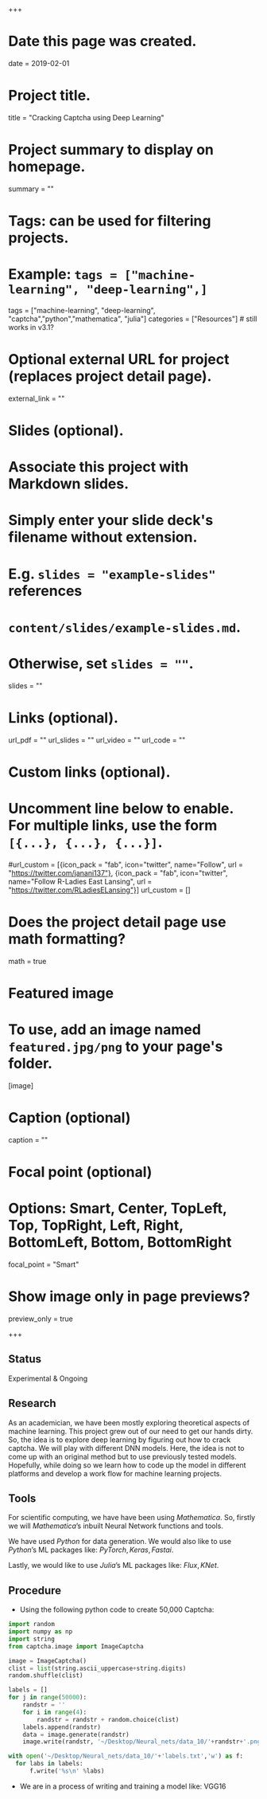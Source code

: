 +++
# Date this page was created.
date = 2019-02-01

# Project title.
title = "Cracking Captcha using Deep Learning"

# Project summary to display on homepage.
summary = ""

# Tags: can be used for filtering projects.
# Example: `tags = ["machine-learning", "deep-learning",]`
tags = ["machine-learning", "deep-learning", "captcha","python","mathematica", "julia"]
categories = ["Resources"] # still works in v3.1?

# Optional external URL for project (replaces project detail page).
external_link = ""

# Slides (optional).
#   Associate this project with Markdown slides.
#   Simply enter your slide deck's filename without extension.
#   E.g. `slides = "example-slides"` references
#   `content/slides/example-slides.md`.
#   Otherwise, set `slides = ""`.
slides = ""

# Links (optional).
url_pdf = ""
url_slides = ""
url_video = ""
url_code = ""

# Custom links (optional).
# Uncomment line below to enable. For multiple links, use the form `[{...}, {...}, {...}]`.
#url_custom = [{icon_pack = "fab", icon="twitter", name="Follow", url = "https://twitter.com/janani137"}, {icon_pack = "fab", icon="twitter", name="Follow R-Ladies East Lansing", url = "https://twitter.com/RLadiesELansing"}]
url_custom = []
# Does the project detail page use math formatting?
math = true

# Featured image
# To use, add an image named `featured.jpg/png` to your page's folder.
[image]
  # Caption (optional)
  caption = ""

  # Focal point (optional)
  # Options: Smart, Center, TopLeft, Top, TopRight, Left, Right, BottomLeft, Bottom, BottomRight
  focal_point = "Smart"

  # Show image only in page previews?
  preview_only = true

+++
## Status
Experimental & Ongoing

## Research
As an academician, we have been mostly exploring theoretical aspects of machine learning. This project grew out of our need to get our hands dirty. So, the idea is to explore deep learning by figuring out how to crack captcha. We will play with different DNN models. Here, the idea is not to come up with an original method but to use previously tested models. Hopefully, while doing so we learn how to code up the model in different platforms and develop a work flow for machine learning projects.

## Tools
For scientific computing, we have have been using $Mathematica$. So, firstly we will $Mathematica$’s inbuilt Neural Network functions and tools.

We have used $Python$ for data generation. We would also like to use $Python$’s ML packages like: $PyTorch, Keras, Fastai$.

Lastly, we would like to use $Julia$’s ML packages like: $Flux, KNet$.


## Procedure
* Using the following python code to create 50,000 Captcha:

```python
import random
import numpy as np
import string
from captcha.image import ImageCaptcha

image = ImageCaptcha()
clist = list(string.ascii_uppercase+string.digits)
random.shuffle(clist)

labels = []
for j in range(50000):
    randstr = ''
    for i in range(4):
        randstr = randstr + random.choice(clist)
    labels.append(randstr)
    data = image.generate(randstr)
    image.write(randstr, '~/Desktop/Neural_nets/data_10/'+randstr+'.png')

with open('~/Desktop/Neural_nets/data_10/'+'labels.txt','w') as f:
  for labs in labels:
      f.write('%s\n' %labs)
```

* We are in a process of writing and training a model like: VGG16
